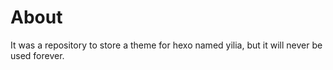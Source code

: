 # About

It was a repository to store a theme for hexo named yilia, but it will never be used forever. 
